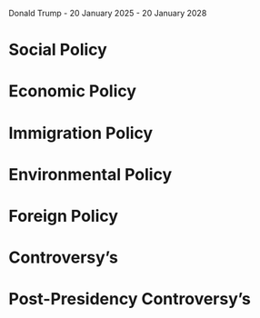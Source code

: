 Donald Trump - 20 January 2025 - 20 January 2028  
# Social Policy

# Economic Policy

# Immigration Policy

# Environmental Policy

# Foreign Policy

# Controversy’s

# Post-Presidency Controversy’s
